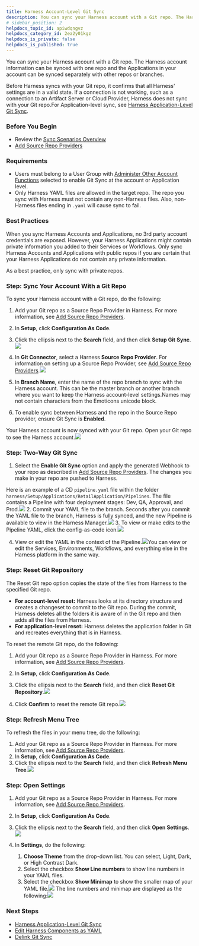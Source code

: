 ```yaml
---
title: Harness Account-Level Git Sync
description: You can sync your Harness account with a Git repo. The Harness account information can be synced with one repo and the Applications in your account can be synced separately with other repos or branch…
# sidebar_position: 2
helpdocs_topic_id: apiwdqngvz
helpdocs_category_id: 2ea2y01kgz
helpdocs_is_private: false
helpdocs_is_published: true
---
```


You can sync your Harness account with a Git repo. The Harness account information can be synced with one repo and the Applications in your account can be synced separately with other repos or branches.

Before Harness syncs with your Git repo, it confirms that all Harness' settings are in a valid state. If a connection is not working, such as a connection to an Artifact Server or Cloud Provider, Harness does not sync with your Git repo.For Application-level sync, see [Harness Application-Level Git Sync](harness-application-level-sync.md).

### Before You Begin

* Review the [Sync Scenarios Overview](configuration-as-code.md#sync-scenarios-overview)
* [Add Source Repo Providers](../account/manage-connectors/add-source-repo-providers.md)

### Requirements

* Users must belong to a User Group with [Administer Other Account Functions](../security/access-management-howtos/users-and-permissions.md) selected to enable Git Sync at the account or Application level.
* Only Harness YAML files are allowed in the target repo. The repo you sync with Harness must not contain any non-Harness files. Also, non-Harness files ending in `.yaml` will cause sync to fail.

### Best Practices

When you sync Harness Accounts and Applications, no 3rd party account credentials are exposed. However, your Harness Applications might contain private information you added to their Services or Workflows. Only sync Harness Accounts and Applications with public repos if you are certain that your Harness Applications do not contain any private information.

As a best practice, only sync with private repos.

### Step: Sync Your Account With a Git Repo

To sync your Harness account with a Git repo, do the following:

1. Add your Git repo as a Source Repo Provider in Harness. For more information, see [Add Source Repo Providers](../account/manage-connectors/add-source-repo-providers.md).
2. In **Setup**, click **Configuration As Code**.
3. Click the ellipsis next to the **Search** field, and then click **Setup Git** **Sync**.![](./static/harness-account-level-sync-00.png)

4. In **Git Connector**, select a Harness **Source Repo Provider**. For information on setting up a Source Repo Provider, see [Add Source Repo Providers](../account/manage-connectors/add-source-repo-providers.md).![](./static/harness-account-level-sync-01.png)

5. In **Branch Name**, enter the name of the repo branch to sync with the Harness account. This can be the master branch or another branch where you want to keep the Harness account-level settings.Names may not contain characters from the Emoticons unicode block.
6. To enable sync between Harness and the repo in the Source Repo provider, ensure Git Sync is **Enabled**.  
  
Your Harness account is now synced with your Git repo. Open your Git repo to see the Harness account.![](./static/harness-account-level-sync-02.png)


### Step: Two-Way Git Sync

1. Select the **Enable Git Sync** option and apply the generated Webhook to your repo as described in [Add Source Repo Providers](../account/manage-connectors/add-source-repo-providers.md). The changes you make in your repo are pushed to Harness.  
  
Here is an example of a CD `pipeline.yaml` file within the folder `harness/Setup/Applications/RetailApplication/Pipelines`. The file contains a Pipeline with four deployment stages: Dev, QA, Approval, and Prod.![](./static/harness-account-level-sync-03.jpg)
2. Commit your YAML file to the branch. Seconds after you commit the YAML file to the branch, Harness is fully synced, and the new Pipeline is available to view in the Harness Manager.![](./static/harness-account-level-sync-04.jpg)
3. To view or make edits to the Pipeline YAML, click the config-as-code icon.![](./static/harness-account-level-sync-05.png)

4. View or edit the YAML in the context of the Pipeline.![](./static/harness-account-level-sync-06.jpg)You can view or edit the Services, Environments, Workflows, and everything else in the Harness platform in the same way.

### Step: Reset Git Repository

The Reset Git repo option copies the state of the files from Harness to the specified Git repo.

* **For account-level reset:** Harness looks at its directory structure and creates a changeset to commit to the Git repo. During the commit, Harness deletes all the folders it is aware of in the Git repo and then adds all the files from Harness.
* **For application-level reset:** Harness deletes the application folder in Git and recreates everything that is in Harness.

To reset the remote Git repo, do the following:

1. Add your Git repo as a Source Repo Provider in Harness. For more information, see [Add Source Repo Providers](../account/manage-connectors/add-source-repo-providers.md).
2. In **Setup**, click **Configuration As Code**.
3. Click the ellipsis next to the **Search** field, and then click **Reset Git** **Repository**.![](./static/harness-account-level-sync-07.png)

4. Click **Confirm** to reset the remote Git repo.![](./static/harness-account-level-sync-08.png)


### Step: Refresh Menu Tree

To refresh the files in your menu tree, do the following:

1. Add your Git repo as a Source Repo Provider in Harness. For more information, see [Add Source Repo Providers](../account/manage-connectors/add-source-repo-providers.md).
2. In **Setup**, click **Configuration As Code**.
3. Click the ellipsis next to the **Search** field, and then click **Refresh Menu Tree**.![](./static/harness-account-level-sync-09.png)


### Step: Open Settings

1. Add your Git repo as a Source Repo Provider in Harness. For more information, see [Add Source Repo Providers](../account/manage-connectors/add-source-repo-providers.md).
2. In **Setup**, click **Configuration As Code**.
3. Click the ellipsis next to the **Search** field, and then click **Open Settings**.![](./static/harness-account-level-sync-10.png)

4. In **Settings**, do the following:
	1. **Choose Theme** from the drop-down list. You can select, Light, Dark, or High Contrast Dark.
	2. Select the checkbox **Show Line numbers** to show line numbers in your YAML files.
	3. Select the checkbox **Show Minimap** to show the smaller map of your YAML file.![](./static/harness-account-level-sync-11.png)
The line numbers and minimap are displayed as the following:![](./static/harness-account-level-sync-12.png)


### Next Steps

* [Harness Application-Level Git Sync](harness-application-level-sync.md)
* [Edit Harness Components as YAML](edit-the-code-in-harness.md)
* [Delink Git Sync](delink-git-sync.md)


